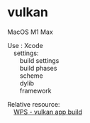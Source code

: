 # vulkan

MacOS M1 Max   

Use : Xcode   
&ensp;&ensp;settings:   
&ensp;&ensp;&ensp;&ensp;build settings   
&ensp;&ensp;&ensp;&ensp;build phases   
&ensp;&ensp;&ensp;&ensp;scheme   
&ensp;&ensp;&ensp;&ensp;dylib   
&ensp;&ensp;&ensp;&ensp;framework   
  
Relative resource:   
&ensp;&ensp;[WPS - vulkan app build](https://kdocs.cn/l/cnOH80ZcgP85)
